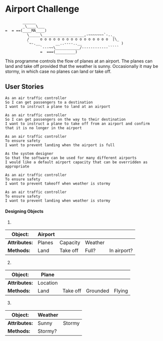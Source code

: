 # Airport Challenge

```
        ______
        _\____\___
=  = ==(____MA____)
          \_____\___________________,-~~~~~~~`-.._
          /     o o o o o o o o o o o o o o o o  |\_
          `~-.__       __..----..__                  )
                `---~~\___________/------------`````
                =  ===(_________)
```

This programme controls the flow of planes at an airport. The planes can land and take off provided that the weather is sunny. Occasionally it may be stormy, in which case no planes can land or take off.

## User Stories

```
As an air traffic controller 
So I can get passengers to a destination 
I want to instruct a plane to land at an airport

As an air traffic controller 
So I can get passengers on the way to their destination 
I want to instruct a plane to take off from an airport and confirm that it is no longer in the airport

As an air traffic controller 
To ensure safety 
I want to prevent landing when the airport is full 

As the system designer
So that the software can be used for many different airports
I would like a default airport capacity that can be overridden as appropriate

As an air traffic controller 
To ensure safety 
I want to prevent takeoff when weather is stormy 

As an air traffic controller 
To ensure safety 
I want to prevent landing when weather is stormy 
```

#### Designing Objects ####

1.

| Object: | Airport | | | |
| ------- | ------- | - | - | - |
| **Attributes:** | Planes | Capacity | Weather |
| **Methods:** | Land | Take off | Full? | In airport? | 


2. 

| Object: | Plane | | | |
| ------- | ----- | - | - | - |
| **Attributes:** | Location |
| **Methods:** | Land | Take off | Grounded | Flying |

3. 

| Object: | Weather | |
| ------- | ----- | - |
| **Attributes:** | Sunny | Stormy |
| **Methods:** | Stormy? |

